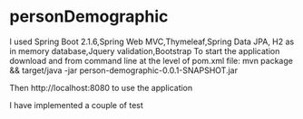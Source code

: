 # personDemographic

I used Spring Boot 2.1.6,Spring Web MVC,Thymeleaf,Spring Data JPA, H2 as in memory database,Jquery validation,Bootstrap
To start the application download and from command line at the level of pom.xml file: mvn package && target/java -jar person-demographic-0.0.1-SNAPSHOT.jar

Then http://localhost:8080 to use the application

I have implemented a couple of test
